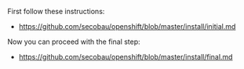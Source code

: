 First follow these instructions:
* https://github.com/secobau/openshift/blob/master/install/initial.md

Now you can proceed with the final step:
* https://github.com/secobau/openshift/blob/master/install/final.md
